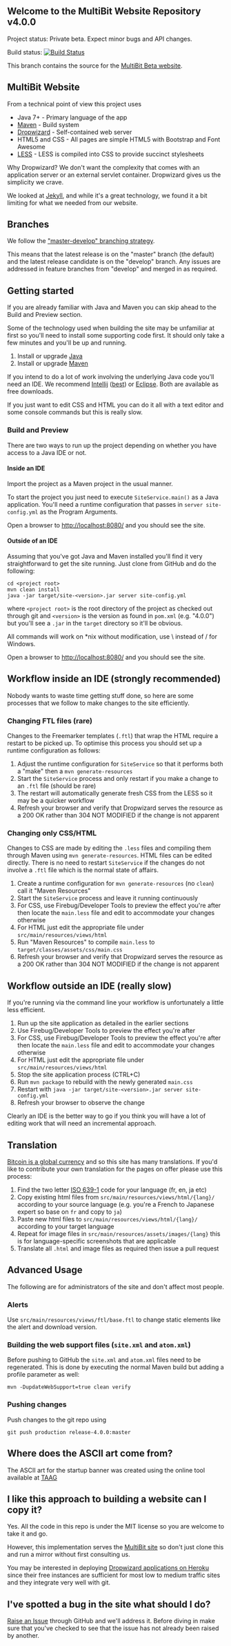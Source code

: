 ## Welcome to the MultiBit Website Repository v4.0.0

Project status: Private beta. Expect minor bugs and API changes.

Build status: [![Build Status](https://travis-ci.org/bitcoin-solutions/multibit-website.svg?branch=release-4.0.0)](https://travis-ci.org/bitcoin-solutions/multibit-website)

This branch contains the source for the [MultiBit Beta website](https://beta.multibit.org).


## MultiBit Website

From a technical point of view this project uses

* Java 7+ - Primary language of the app
* [Maven](http://maven.apache.org/) - Build system
* [Dropwizard](http://dropwizard.io) - Self-contained web server
* HTML5 and CSS - All pages are simple HTML5 with Bootstrap and Font Awesome
* [LESS](http://lesscss.org/) - LESS is compiled into CSS to provide succinct stylesheets

Why Dropwizard? We don't want the complexity that comes with an application server or an
external servlet container. Dropwizard gives us the simplicity we crave.

We looked at [Jekyll](https://github.com/mojombo/jekyll), and while it's a great technology, we
found it a bit limiting for what we needed from our website.

## Branches

We follow the ["master-develop" branching strategy](http://nvie.com/posts/a-successful-git-branching-model/).

This means that the latest release is on the "master" branch (the default) and the latest release candidate is on the "develop" branch.
Any issues are addressed in feature branches from "develop" and merged in as required.

## Getting started

If you are already familiar with Java and Maven you can skip ahead to the Build and Preview section.

Some of the technology used when building the site may be unfamiliar at first so you'll need to install some supporting
code first. It should only take a few minutes and you'll be up and running.

1. Install or upgrade [Java](https://java.com/en/download/index.jsp)
1. Install or upgrade [Maven](https://maven.apache.org/download.cgi)

If you intend to do a lot of work involving the underlying Java code you'll need an IDE. We recommend [Intellij](https://www.jetbrains.com/idea/download/)
([best](http://programmers.stackexchange.com/a/24231/7167)) or [Eclipse](https://www.eclipse.org/downloads/). Both are available as free downloads.

If you just want to edit CSS and HTML you can do it all with a text editor and some console commands but this is really slow.

### Build and Preview

There are two ways to run up the project depending on whether you have access to a Java IDE or not.

#### Inside an IDE

Import the project as a Maven project in the usual manner.

To start the project you just need to execute `SiteService.main()` as a Java application. You'll need a runtime configuration
that passes in `server site-config.yml` as the Program Arguments.

Open a browser to [http://localhost:8080/](http://localhost:8080/) and you should see the site.

#### Outside of an IDE

Assuming that you've got Java and Maven installed you'll find it very straightforward to get the site running. Just clone
from GitHub and do the following:

```
cd <project root>
mvn clean install
java -jar target/site-<version>.jar server site-config.yml
```

where `<project root>` is the root directory of the project as checked out through git and `<version>` is the version
as found in `pom.xml` (e.g. "4.0.0") but you'll see a `.jar` in the `target` directory so it'll be obvious.

All commands will work on *nix without modification, use \ instead of / for Windows.

Open a browser to [http://localhost:8080/](http://localhost:8080/) and you should see the site.

## Workflow inside an IDE (strongly recommended)

Nobody wants to waste time getting stuff done, so here are some processes that we follow to make changes to the site
efficiently.

### Changing FTL files (rare)

Changes to the Freemarker templates (`.ftl`) that wrap the HTML require a restart to be picked up. To optimise this
process you should set up a runtime configuration as follows:

1. Adjust the runtime configuration for `SiteService` so that it performs both a "make" then a `mvn generate-resources`
2. Start the `SiteService` process and only restart if you make a change to an `.ftl` file (should be rare)
3. The restart will automatically generate fresh CSS from the LESS so it may be a quicker workflow
4. Refresh your browser and verify that Dropwizard serves the resource as a 200 OK rather than 304 NOT MODIFIED if the
change is not apparent

### Changing only CSS/HTML

Changes to CSS are made by editing the `.less` files and compiling them through Maven using `mvn generate-resources`.
HTML files can be edited directly. There is no need to restart `SiteService` if the changes do not involve a `.ftl` file
which is the normal state of affairs.

1. Create a runtime configuration for `mvn generate-resources` (no `clean`) call it "Maven Resources"
2. Start the `SiteService` process and leave it running continuously
3. For CSS, use Firebug/Developer Tools to preview the effect you're after then locate the `main.less` file and edit to
accommodate your changes otherwise
4. For HTML just edit the appropriate file under `src/main/resources/views/html`
5. Run "Maven Resources" to compile `main.less` to `target/classes/assets/css/main.css`
6. Refresh your browser and verify that Dropwizard serves the resource as a 200 OK rather than 304 NOT MODIFIED if the
change is not apparent

## Workflow outside an IDE (really slow)

If you're running via the command line your workflow is unfortunately a little less efficient.

1. Run up the site application as detailed in the earlier sections
2. Use Firebug/Developer Tools to preview the effect you're after
3. For CSS, use Firebug/Developer Tools to preview the effect you're after then locate the `main.less` file and edit to
accommodate your changes otherwise
4. For HTML just edit the appropriate file under `src/main/resources/views/html`
5. Stop the site application process (CTRL+C)
6. Run `mvn package` to rebuild with the newly generated `main.css`
7. Restart with `java -jar target/site-<version>.jar server site-config.yml`
8. Refresh your browser to observe the change

Clearly an IDE is the better way to go if you think you will have a lot of editing work that will need an incremental
approach.

## Translation

[Bitcoin is a global currency](http://bitcoin.org) and so this site has many translations. If you'd like to contribute your own translation for the pages on offer please use this process:

1. Find the two letter [ISO 639-1](http://en.wikipedia.org/wiki/List_of_ISO_639-1_codes#Partial_ISO_639_table) code for your language (fr, en, ja etc)
2. Copy existing html files from `src/main/resources/views/html/{lang}/` according to your source language (e.g. you're a French to Japanese expert so base on `fr` and copy to
`ja`)
3. Paste new html files to `src/main/resources/views/html/{lang}/` according to your target language
4. Repeat for image files in `src/main/resources/assets/images/{lang}` this is for language-specific screenshots that are applicable
5. Translate all `.html` and image files as required then issue a pull request

## Advanced Usage

The following are for administrators of the site and don't affect most people.

### Alerts

Use `src/main/resources/views/ftl/base.ftl` to change static elements like the alert and download version. 

### Building the web support files (`site.xml` and `atom.xml`)

Before pushing to GitHub the `site.xml` and `atom.xml` files need to be regenerated. This is done by executing
the normal Maven build but adding a profile parameter as well:

```
mvn -DupdateWebSupport=true clean verify
```

### Pushing changes

Push changes to the git repo using

```
git push production release-4.0.0:master
```

## Where does the ASCII art come from?

The ASCII art for the startup banner was created using the online tool available at
[TAAG](http://patorjk.com/software/taag/#p=display&f=Standard&t=MultiBit%20Site)

## I like this approach to building a website can I copy it?

Yes. All the code in this repo is under the MIT license so you are welcome to take it and go.

However, this implementation serves the [MultiBit site](https://multibit.org) so don't just clone this and run a
mirror without first consulting us.

You may be interested in deploying [Dropwizard applications on Heroku](http://gary-rowe.com/agilestack/2012/10/09/how-to-deploy-a-dropwizard-project-to-heroku/)
since their free instances are sufficient for most low to medium traffic sites and they integrate very well with git.

## I've spotted a bug in the site what should I do?

[Raise an Issue](https://github.com/jim618/multibit-website/issues) through GitHub and we'll address it. Before diving
in make sure that you've checked to see that the issue has not already been raised by another.

